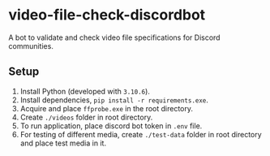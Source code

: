 # video-file-check-discordbot

A bot to validate and check video file specifications for Discord communities.

## Setup

1. Install Python (developed with `3.10.6`).
2. Install dependencies, `pip install -r requirements.exe`.
3. Acquire and place `ffprobe.exe` in the root directory.
4. Create `./videos` folder in root directory.
5. To run application, place discord bot token in `.env` file.
6. For testing of different media, create `./test-data` folder in root directory and place test media in it.